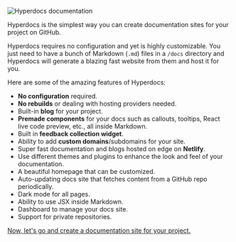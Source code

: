 ![Hyperdocs documentation](https://user-images.githubusercontent.com/69138026/155893394-e99262bf-5f38-4327-8d78-404de2f9c9e3.png)

Hyperdocs is the simplest way you can create documentation sites for your project on GitHub.

Hyperdocs requires no configuration and yet is highly customizable. You just need to have a bunch of Markdown (`.md`) files in a `/docs` directory and Hyperdocs will generate a blazing fast website from them and host it for you.

Here are some of the amazing features of Hyperdocs:

- **No configuration** required.
- **No rebuilds** or dealing with hosting providers needed.
- Built-in **blog** for your project.
- **Premade components** for your docs such as callouts, tooltips, React live code preview, etc., all inside Markdown.
- Built in **feedback collection widget**.
- Ability to add **custom domains**/subdomains for your site.
- Super fast documentation and blogs hosted on edge on **Netlify**.
- Use different themes and plugins to enhance the look and feel of your documentation.
- A beautiful homepage that can be customized.
- Auto-updating docs site that fetches content from a GitHub repo periodically.
- Dark mode for all pages.
- Ability to use JSX inside Markdown.
- Dashboard to manage your docs site.
- Support for private repositories.

[Now, let's go and create a documentation site for your project.](/docs/getting-started)
